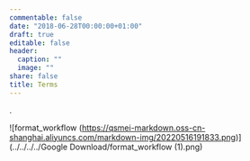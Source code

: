 ```yaml
---
commentable: false
date: "2018-06-28T00:00:00+01:00"
draft: true
editable: false
header:
  caption: ""
  image: ""
share: false
title: Terms
---
```


.



![format_workflow (https://qsmei-markdown.oss-cn-shanghai.aliyuncs.com/markdown-img/20220516191833.png)](../../../../Google Download/format_workflow (1).png)